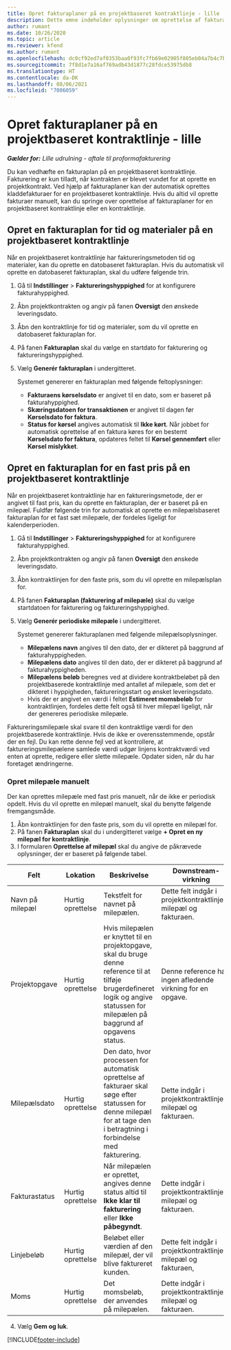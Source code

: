 ```yaml
---
title: Opret fakturaplaner på en projektbaseret kontraktlinje - lille
description: Dette emne indeholder oplysninger om oprettelse af fakturaplaner og milepæle.
author: rumant
ms.date: 10/26/2020
ms.topic: article
ms.reviewer: kfend
ms.author: rumant
ms.openlocfilehash: dc0cf92ed7af0353baa0f93fc7fb69e02905f805eb04a7b4c7bc99cfe59da62a
ms.sourcegitcommit: 7f8d1e7a16af769adb43d1877c28fdce53975db8
ms.translationtype: HT
ms.contentlocale: da-DK
ms.lasthandoff: 08/06/2021
ms.locfileid: "7006059"
---
```

# <a name="create-invoice-schedules-on-a-project-based-contract-line---lite"></a>Opret fakturaplaner på en projektbaseret kontraktlinje - lille

_**Gælder for:** Lille udrulning - aftale til proformafakturering_

Du kan vedhæfte en fakturaplan på en projektbaseret kontraktlinje. Fakturering er kun tilladt, når kontrakten er blevet vundet for at oprette en projektkontrakt. Ved hjælp af fakturaplaner kan der automatisk oprettes kladdefakturaer for en projektbaseret kontraktlinje. Hvis du altid vil oprette fakturaer manuelt, kan du springe over oprettelse af fakturaplaner for en projektbaseret kontraktlinje eller en kontraktlinje.

## <a name="create-a-time-and-material-invoice-schedule-for-a-project-based-contract-line"></a>Opret en fakturaplan for tid og materialer på en projektbaseret kontraktlinje

Når en projektbaseret kontraktlinje har faktureringsmetoden tid og materialer, kan du oprette en datobaseret fakturaplan. Hvis du automatisk vil oprette en datobaseret fakturaplan, skal du udføre følgende trin.

1. Gå til **Indstillinger** > **Faktureringshyppighed** for at konfigurere fakturahyppighed.
2. Åbn projektkontrakten og angiv på fanen **Oversigt** den ønskede leveringsdato.
3. Åbn den kontraktlinje for tid og materialer, som du vil oprette en datobaseret fakturaplan for. 
4. På fanen **Fakturaplan** skal du vælge en startdato for fakturering og faktureringshyppighed. 
5. Vælg **Generér fakturaplan** i undergitteret.

    Systemet genererer en fakturaplan med følgende feltoplysninger:

    - **Fakturaens kørselsdato** er angivet til en dato, som er baseret på fakturahyppighed.
    - **Skæringsdatoen for transaktionen** er angivet til dagen før **Kørselsdato for faktura**.
    - **Status for kørsel** angives automatisk til **Ikke kørt**. Når jobbet for automatisk oprettelse af en faktura køres for en bestemt **Kørselsdato for faktura**, opdateres feltet til **Kørsel gennemført** eller **Kørsel mislykket**.

## <a name="create-a-fixed-price-invoice-schedule-for-a-project-based-contract-line"></a>Opret en fakturaplan for en fast pris på en projektbaseret kontraktlinje

Når en projektbaseret kontraktlinje har en faktureringsmetode, der er angivet til fast pris, kan du oprette en fakturaplan, der er baseret på en milepæl. Fuldfør følgende trin for automatisk at oprette en milepælsbaseret fakturaplan for et fast sæt milepæle, der fordeles ligeligt for kalenderperioden.

1. Gå til **Indstillinger** > **Faktureringshyppighed** for at konfigurere fakturahyppighed.
2. Åbn projektkontrakten og angiv på fanen **Oversigt** den ønskede leveringsdato.
3. Åbn kontraktlinjen for den faste pris, som du vil oprette en milepælsplan for. 
4. På fanen **Fakturaplan (fakturering af milepæle)** skal du vælge startdatoen for fakturering og faktureringshyppighed. 
5. Vælg **Generér periodiske milepæle** i undergitteret.

    Systemet genererer fakturaplanen med følgende milepælsoplysninger.

    - **Milepælens navn** angives til den dato, der er dikteret på baggrund af fakturahyppigheden.
    - **Milepælens dato** angives til den dato, der er dikteret på baggrund af fakturahyppigheden.
    - **Milepælens beløb** beregnes ved at dividere kontraktbeløbet på den projektbaserede kontraktlinje med antallet af milepæle, som det er dikteret i hyppigheden, faktureringsstart og ønsket leveringsdato.
    - Hvis der er angivet en værdi i feltet **Estimeret momsbeløb** for kontraktlinjen, fordeles dette felt også til hver milepæl ligeligt, når der genereres periodiske milepæle.

Faktureringsmilepæle skal svare til den kontraktlige værdi for den projektbaserede kontraktlinje. Hvis de ikke er overensstemmende, opstår der en fejl. Du kan rette denne fejl ved at kontrollere, at faktureringsmilepælene samlede værdi udgør linjens kontraktværdi ved enten at oprette, redigere eller slette milepæle. Opdater siden, når du har foretaget ændringerne.

### <a name="manually-create-milestones"></a>Opret milepæle manuelt

Der kan oprettes milepæle med fast pris manuelt, når de ikke er periodisk opdelt. Hvis du vil oprette en milepæl manuelt, skal du benytte følgende fremgangsmåde.

1. Åbn kontraktlinjen for den faste pris, som du vil oprette en milepæl for. 
2. På fanen **Fakturaplan** skal du i undergitteret vælge **+ Opret en ny milepæl for kontraktlinje**.
3. I formularen **Oprettelse af milepæl** skal du angive de påkrævede oplysninger, der er baseret på følgende tabel. 

| Felt | Lokation | Beskrivelse | Downstream-virkning |
| --- | --- | --- | --- |
| Navn på milepæl | Hurtig oprettelse | Tekstfelt for navnet på milepælen. | Dette felt indgår i projektkontraktlinjens milepæl og fakturaen. |
| Projektopgave | Hurtig oprettelse | Hvis milepælen er knyttet til en projektopgave, skal du bruge denne reference til at tilføje brugerdefineret logik og angive statussen for milepælen på baggrund af opgavens status. | Denne reference har ingen afledende virkning for en opgave. |
| Milepælsdato | Hurtig oprettelse | Den dato, hvor processen for automatisk oprettelse af fakturaer skal søge efter statussen for denne milepæl for at tage den i betragtning i forbindelse med fakturering. | Dette indgår i projektkontraktlinjens milepæl og fakturaen. |
| Fakturastatus | Hurtig oprettelse | Når milepælen er oprettet, angives denne status altid til **Ikke klar til fakturering** eller **Ikke påbegyndt**. | Dette indgår i projektkontraktlinjens milepæl og fakturaen. |
| Linjebeløb | Hurtig oprettelse | Beløbet eller værdien af den milepæl, der vil blive faktureret kunden. | Dette felt indgår i projektkontraktlinjens milepæl og fakturaen, |
| Moms | Hurtig oprettelse | Det momsbeløb, der anvendes på milepælen. | Dette indgår i projektkontraktlinjens milepæl og fakturaen. |

4. Vælg **Gem og luk**.


[!INCLUDE[footer-include](../../includes/footer-banner.md)]